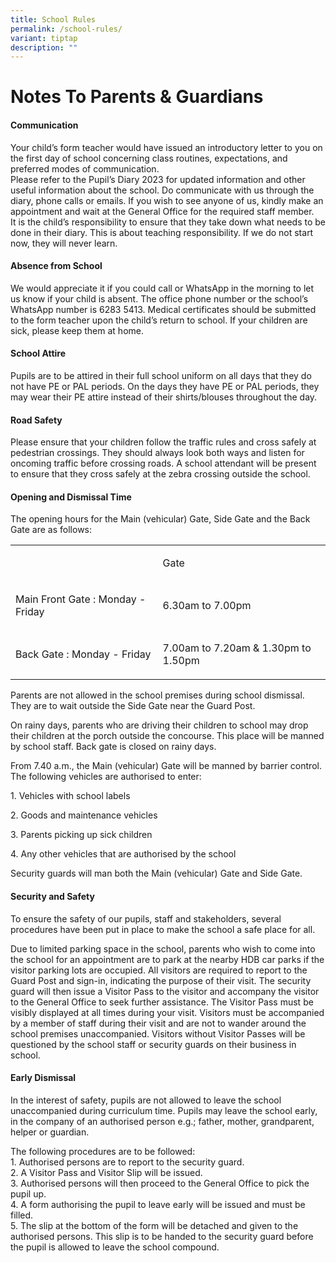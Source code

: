 ```yaml
---
title: School Rules
permalink: /school-rules/
variant: tiptap
description: ""
---
```

<h1><strong>Notes To Parents &amp; Guardians</strong></h1>
<h4><strong>Communication</strong></h4>
<p>Your child’s form teacher would have issued an introductory letter to
you on the first day of school concerning class routines, expectations,
and preferred modes of communication.
<br>Please refer to the Pupil’s Diary 2023 for updated information and other
useful information about the school. Do communicate with us through the
diary, phone calls or emails. If you wish to see anyone of us, kindly make
an appointment and wait at the General Office for the required staff member.
<br>It is the child’s responsibility to ensure that they take down what needs
to be done in their diary. This is about teaching responsibility. If we
do not start now, they will never learn.</p>
<h4><strong>Absence from School</strong></h4>
<p>We would appreciate it if you could call or WhatsApp in the morning to
let us know if your child is absent. The office phone number or the school’s
WhatsApp number is 6283 5413. Medical certificates should be submitted
to the form teacher upon the child’s return to school. If your children
are sick, please keep them at home.</p>
<h4><strong>School Attire</strong></h4>
<p>Pupils are to be attired in their full school uniform on all days that
they do not have PE or PAL periods. On the days they have PE or PAL periods,
they may wear their PE attire instead of their shirts/blouses throughout
the day.</p>
<h4><strong>Road Safety</strong></h4>
<p>Please ensure that your children follow the traffic rules and cross safely
at pedestrian crossings. They should always look both ways and listen for
oncoming traffic before crossing roads. A school attendant will be present
to ensure that they cross safely at the zebra crossing outside the school.</p>
<h4><strong>Opening and Dismissal Time</strong></h4>
<p>The opening hours for the Main (vehicular) Gate, Side Gate and the Back
Gate are as follows:</p>
<table style="minWidth: 50px">
<colgroup>
<col>
<col>
</colgroup>
<tbody>
<tr>
<td rowspan="1" colspan="1">
<p></p>
</td>
<td rowspan="1" colspan="1">
<p>Gate</p>
</td>
</tr>
<tr>
<td rowspan="1" colspan="1">
<p>Main Front Gate : Monday - Friday</p>
</td>
<td rowspan="1" colspan="1">
<p>6.30am to 7.00pm</p>
</td>
</tr>
<tr>
<td rowspan="1" colspan="1">
<p>Back Gate : Monday - Friday</p>
</td>
<td rowspan="1" colspan="1">
<p>7.00am to 7.20am &amp; 1.30pm to 1.50pm</p>
</td>
</tr>
</tbody>
</table>
<p>Parents are not allowed in the school premises during school dismissal.
They are to wait outside the Side Gate near the Guard Post.</p>
<p>On rainy days, parents who are driving their children to school may drop
their children at the porch outside the concourse. This place will be manned
by school staff. Back gate is closed on rainy days.</p>
<p>From 7.40 a.m., the Main (vehicular) Gate will be manned by barrier control.
The following vehicles are authorised to enter:</p>
<p>1. Vehicles with school labels</p>
<p>2. Goods and maintenance vehicles</p>
<p>3. Parents picking up sick children</p>
<p>4. Any other vehicles that are authorised by the school</p>
<p>Security guards will man both the Main (vehicular) Gate and Side Gate.</p>
<h4><strong>Security and Safety</strong></h4>
<p>To ensure the safety of our pupils, staff and stakeholders, several procedures
have been put in place to make the school a safe place for all.</p>
<p>Due to limited parking space in the school, parents who wish to come into
the school for an appointment are to park at the nearby HDB car parks if
the visitor parking lots are occupied. All visitors are required to report
to the Guard Post and sign-in, indicating the purpose of their visit. The
security guard will then issue a Visitor Pass to the visitor and accompany
the visitor to the General Office to seek further assistance. The Visitor
Pass must be visibly displayed at all times during your visit. Visitors
must be accompanied by a member of staff during their visit and are not
to wander around the school premises unaccompanied. Visitors without Visitor
Passes will be questioned by the school staff or security guards on their
business in school.</p>
<h4><strong>Early Dismissal</strong></h4>
<p>In the interest of safety, pupils are not allowed to leave the school
unaccompanied during curriculum time. Pupils may leave the school early,
in the company of an authorised person e.g.; father, mother, grandparent,
helper or guardian.</p>
<p>The following procedures are to be followed:
<br>1. Authorised persons are to report to the security guard.
<br>2. A Visitor Pass and Visitor Slip will be issued.
<br>3. Authorised persons will then proceed to the General Office to pick
the pupil up.
<br>4. A form authorising the pupil to leave early will be issued and must
be filled.
<br>5. The slip at the bottom of the form will be detached and given to the
authorised persons. This slip is to be handed to the security guard before
the pupil is allowed to leave the school compound.</p>